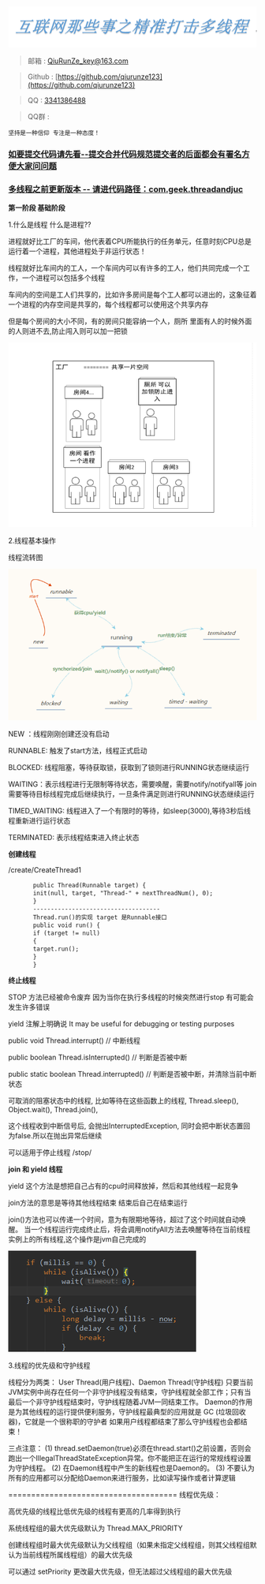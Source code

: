 ![互联网 Java 多线程那些事](https://raw.githubusercontent.com/qiurunze123/imageall/master/thread100.png)

> 邮箱 : [QiuRunZe_key@163.com](QiuRunZe_key@163.com)

> Github : [https://github.com/qiurunze123](https://github.com/qiurunze123)

> QQ : [3341386488](3341386488)

> QQ群 :

    坚持是一种信仰 专注是一种态度！
    
###  [如要提交代码请先看--提交合并代码规范提交者的后面都会有署名方便大家问问题](/docs/code-criterion.md)
###  [多线程之前更新版本 -- 请进代码路径：com.geek.threadandjuc](/docs/thread-base-1.md)


**第一阶段 基础阶段**

1.什么是线程 什么是进程?? 

进程就好比工厂的车间，他代表着CPU所能执行的任务单元，任意时刻CPU总是运行着一个进程，其他进程处于非运行状态！

线程就好比车间内的工人，一个车间内可以有许多的工人，他们共同完成一个工作，一个进程可以包括多个线程

车间内的空间是工人们共享的，比如许多房间是每个工人都可以进出的，这象征着一个进程的内存空间是共享的，每个线程都可以使用这个共享内存

但是每个房间的大小不同，有的房间只能容纳一个人，厕所 里面有人的时候外面的人则进不去,防止闯入则可以加一把锁

![整体流程](https://raw.githubusercontent.com/qiurunze123/imageall/master/threadnew1.png)


2.线程基本操作 

线程流转图

  ![整体流程](https://raw.githubusercontent.com/qiurunze123/imageall/master/threadnew2.png)

 NEW ：线程刚刚创建还没有启动
 
 RUNNABLE: 触发了start方法，线程正式启动
 
 BLOCKED: 线程阻塞，等待获取锁，获取到了锁则进行RUNNING状态继续运行
 
 WAITING：表示线程进行无限制等待状态，需要唤醒，需要notify/notifyall等 join需要等待目标线程完成后继续执行，一旦条件满足则进行RUNNING状态继续运行
 
 TIMED_WAITING: 线程进入了一个有限时的等待，如sleep(3000),等待3秒后线程重新进行运行状态
 
 TERMINATED: 表示线程结束进入终止状态
 
**创建线程**

 /create/CreateThread1
 
           public Thread(Runnable target) {
           init(null, target, "Thread-" + nextThreadNum(), 0);
           }
           ------------------------------------
           Thread.run()的实现 target 是Runnable接口
           public void run() { 
           if (target != null) 
           { 
           target.run(); 
           } 
           }
           
 **终止线程**
 
  STOP 方法已经被命令废弃 因为当你在执行多线程的时候突然进行stop 有可能会发生许多错误
  
  yield 注解上明确说 It may be useful for debugging or testing purposes 
  
  public void Thread.interrupt() // 中断线程 
  
  public boolean Thread.isInterrupted()  // 判断是否被中断 
  
  public static boolean Thread.interrupted() // 判断是否被中断，并清除当前中断状态
  
  可取消的阻塞状态中的线程, 比如等待在这些函数上的线程, Thread.sleep(), Object.wait(), Thread.join(),
   
  这个线程收到中断信号后, 会抛出InterruptedException, 同时会把中断状态置回为false.所以在抛出异常后继续
  
  可以适用于停止线程 /stop/
  
  **join 和 yield 线程**
  
  yield 这个方法是想把自己占有的cpu时间释放掉，然后和其他线程一起竞争
  
  join方法的意思是等待其他线程结束 结束后自己在结束运行
  
  join()方法也可以传递一个时间，意为有限期地等待，超过了这个时间就自动唤醒。 当一个线程运行完成终止后，将会调用notifyAll方法去唤醒等待在当前线程实例上的所有线程,这个操作是jvm自己完成的

  ![整体流程](https://raw.githubusercontent.com/qiurunze123/imageall/master/threadnew3.png)

3.线程的优先级和守护线程

 线程分为两类： User Thread(用户线程)、Daemon Thread(守护线程) 只要当前JVM实例中尚存在任何一个非守护线程没有结束，守护线程就全部工作；只有当最后一个非守护线程结束时，守护线程随着JVM一同结束工作。
 Daemon的作用是为其他线程的运行提供便利服务，守护线程最典型的应用就是 GC (垃圾回收器)，它就是一个很称职的守护者
 如果用户线程都结束了那么守护线程也会都结束！
 
 三点注意：
 (1) thread.setDaemon(true)必须在thread.start()之前设置，否则会跑出一个IllegalThreadStateException异常。你不能把正在运行的常规线程设置为守护线程。
 (2) 在Daemon线程中产生的新线程也是Daemon的。 
 (3) 不要认为所有的应用都可以分配给Daemon来进行服务，比如读写操作或者计算逻辑
 
 =====================================
 线程优先级：
 
 高优先级的线程比低优先级的线程有更高的几率得到执行
 
 系统线程组的最大优先级默认为 Thread.MAX_PRIORITY
 
 创建线程组时最大优先级默认为父线程组（如果未指定父线程组，则其父线程组默认为当前线程所属线程组）的最大优先级
 
 可以通过 setPriority 更改最大优先级，但无法超过父线程组的最大优先级